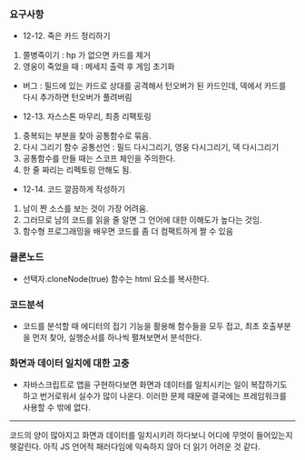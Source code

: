### 요구사항
- 12-12. 죽은 카드 정리하기
1. 쫄병죽이기 : hp 가 없으면 카드를 제거
2. 영웅이 죽었을 때 : 메세지 출력 후 게임 초기화
* 버그 : 필드에 있는 카드로 상대를 공격해서 턴오버가 된 카드인데, 덱에서 카드를 다시 추가하면 턴오버가 풀려버림

- 12-13. 자스스톤 마무리, 최종 리팩토링
1. 중복되는 부분을 찾아 공통함수로 묶음.
2. 다시 그리기 함수 공통선언 : 필드 다시그리기, 영웅 다시그리기, 덱 다시그리기
3. 공통함수를 만들 때는 스코프 체인을 주의한다.
4. 한 줄 짜리는 리펙토링 안해도 됨.

- 12-14. 코드 깔끔하게 작성하기
1. 남이 짠 소스를 보는 것이 가장 어려움.
2. 그러므로 남의 코드를 읽을 줄 알면 그 언어에 대한 이해도가 높다는 것임.
3. 함수형 프로그래밍을 배우면 코드를 좀 더 컴팩트하게 짤 수 있음
 

### 클론노드
- 선택자.cloneNode(true) 함수는 html 요소를 복사한다.

### 코드분석
- 코드를 분석할 때 에디터의 접기 기능을 활용해 함수들을 모두 접고, 최초 호출부분을 먼저 찾아, 실행순서를 하나씩 펼쳐보면서 분석한다.

### 화면과 데이터 일치에 대한 고충
- 자바스크립트로 앱을 구현하다보면 화면과 데이터를 일치시키는 일이 복잡하기도 하고 번거로워서 실수가 많이 나온다. 이러한 문제 때문에 결국에는 프레임워크를 사용할 수 밖에 없다. 

 ---
 코드의 양이 많아지고 화면과 데이터를 일치시키려 하다보니 어디에 무엇이 들어있는지 헷갈린다.
 아직 JS 언어적 패러다임에 익숙하지 않아 더 읽기 어려운 것 같다. 
